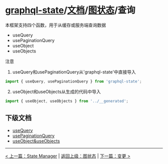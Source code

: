 # [graphql-state](https://github.com/babyfish-ct/graphql-state)/[文档](../../README_zh_CN.md)/[图状态](../README_zh_CN.md)/查询

本框架支持四个函数，用于从缓存或服务端查询数据

- useQuery
- usePaginationQuery
- useObject
- useObjects

注意

1. useQuery和usePaginationQuery从'graphql-state'中直接导入
```ts
import { useQuery, usePaginationQuery } from 'graphql-state';
```

2. useObject和useObjects从生成的代码中导入
```ts
import { useObject, useObjects } from '../__generated';
```

## 下级文档

- [useQuery](./useQuery_zh_CN.md)
- [usePaginationQuery](./usePaginationQuery_zh_CN.md)
- [useObject&useObjects](./useObject_zh_CN.md)

---------------
[< 上一篇：State Manager](../state-manager_zh_CN.md) | [返回上级：图状态](../README_zh_CN.md) | [下一篇：变更 >](../mutation/README_zh_CN.md)
